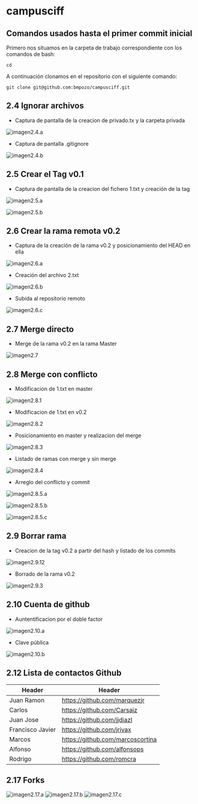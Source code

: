# campusciff
## Comandos usados hasta el primer commit inicial
Primero nos situamos en la carpeta de trabajo correspondiente con los comandos de bash:

~~~
cd
~~~

A continuación clonamos en el repositorio con el siguiente comando:

~~~
git clone git@github.com:bmpozo/campusciff.git
~~~

## 2.4 Ignorar archivos

- Captura de pantalla de la creacion de privado.tx y la carpeta privada

![imagen2.4.a](https://github.com/bmpozo/campusciff/blob/master/imagenesgit/2_4-a.JPG)

- Captura de pantalla .gitignore

![imagen2.4.b](https://github.com/bmpozo/campusciff/blob/master/imagenesgit/2_4-b.JPG)

## 2.5 Crear el Tag v0.1

- Captura de pantalla de la creacion del fichero 1.txt y creación de la tag

![imagen2.5.a](https://github.com/bmpozo/campusciff/blob/master/imagenesgit/2_5-a.JPG)

![imagen2.5.b](https://github.com/bmpozo/campusciff/blob/master/imagenesgit/2_5-b.JPG)

## 2.6 Crear la rama remota v0.2

- Captura de la creación de la rama v0.2 y posicionamiento del HEAD en ella

![imagen2.6.a](https://github.com/bmpozo/campusciff/blob/master/imagenesgit/2_6-a.JPG)

- Creación del archivo 2.txt

![imagen2.6.b](https://github.com/bmpozo/campusciff/blob/master/imagenesgit/2_6-b.JPG)

- Subida al repositorio remoto

![imagen2.6.c](https://github.com/bmpozo/campusciff/blob/master/imagenesgit/2_6-c.JPG)

## 2.7 Merge directo

- Merge de la rama v0.2 en la rama Master

![imagen2.7](https://github.com/bmpozo/campusciff/blob/master/imagenesgit/2_7.JPG)

## 2.8 Merge con conflicto

- Modificacion de 1.txt en master

![imagen2.8.1](https://github.com/bmpozo/campusciff/blob/master/imagenesgit/2_8-1.JPG)

- Modificacion de 1.txt en v0.2

![imagen2.8.2](https://github.com/bmpozo/campusciff/blob/master/imagenesgit/2_8-2.JPG)

- Posicionamiento en master y realizacion del merge

![imagen2.8.3](https://github.com/bmpozo/campusciff/blob/master/imagenesgit/2_8-3.JPG)

- Listado de ramas con merge y sin merge

![imagen2.8.4](https://github.com/bmpozo/campusciff/blob/master/imagenesgit/2_8-4.JPG)

- Arreglo del conflicto y commit

![imagen2.8.5.a](https://github.com/bmpozo/campusciff/blob/master/imagenesgit/2_8-5a.JPG)

![imagen2.8.5.b](https://github.com/bmpozo/campusciff/blob/master/imagenesgit/2_8-5b.JPG)

![imagen2.8.5.c](https://github.com/bmpozo/campusciff/blob/master/imagenesgit/2_8-5c.JPG)

## 2.9 Borrar rama

- Creacion de la tag v0.2 a partir del hash y listado de los commits 

![imagen2.9.12](https://github.com/bmpozo/campusciff/blob/master/imagenesgit/2_9-12.JPG)

- Borrado de la rama v0.2

![imagen2.9.3](https://github.com/bmpozo/campusciff/blob/master/imagenesgit/2_9-3.JPG)

## 2.10 Cuenta de github

- Auntentificacion por el doble factor

![imagen2.10.a](https://github.com/bmpozo/campusciff/blob/master/imagenesgit/2_10-a.JPG)

- Clave pública

![imagen2.10.b](https://github.com/bmpozo/campusciff/blob/master/imagenesgit/2_10-b.JPG)

## 2.12 Lista de contactos Github

|Header|Header|
|------|------|
|Juan Ramon|https://github.com/marquezjr|
|Carlos|https://github.com/Carsaiz|
|Juan Jose|https://github.com/jjdiazl|
|Francisco Javier|https://github.com/jrivax|
|Marcos|https://github.com/marcoscortina|
|Alfonso|https://github.com/alfonsops|
|Rodrigo|https://github.com/romcra|

## 2.17 Forks

![imagen2.17.a](https://github.com/bmpozo/campusciff/blob/master/imagenesgit/2_17-a.JPG)
![imagen2.17.b](https://github.com/bmpozo/campusciff/blob/master/imagenesgit/2_17-b.JPG)
![imagen2.17.c](https://github.com/bmpozo/campusciff/blob/master/imagenesgit/2_17-c.JPG)
